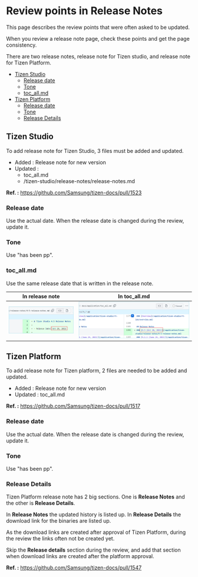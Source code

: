 # Review points in Release Notes

This page describes the review points that were often asked to be updated.

When you review a release note page, check these points and get the page consistency.

There are two release notes, release note for Tizen studio, and release note for Tizen Platform.

- [Tizen Studio](#studio)
   - [Release date](#studio_date)
   - [Tone](#studio_tone)
   - [toc_all.md](#studio_toc)
- [Tizen Platform](#tizen)
   - [Release date](#tizen_date)
   - [Tone](#tizen_tone)
   - [Release Details](#tizen_detail)


<a name="studio"></a>
## Tizen Studio

To add release note for Tizen Studio, 3 files must be added and updated.

- Added : Release note for new version
- Updated : 
  - toc_all.md
  - /tizen-studio/release-notes/release-notes.md

**Ref. :** https://github.com/Samsung/tizen-docs/pull/1523

<a name="studio_date"></a>

### Release date

Use the actual date. When the release date is changed during the review, update it.

<a name="studio_tone"></a>

### Tone

Use "has been pp".

<a name="studio_toc"></a>

### toc_all.md

Use the same release date that is written in the release note.

|In release note|In toc_all.md|
|---|---|
|![Release date in md](./media/release_date_md.png)|![Release date in toc](./media/release_date_toc.png)|

<a name="tizen"></a>

## Tizen Platform

To add release note for Tizen platform, 2 files are needed to be added and updated.

- Added : Release note for new version
- Updated : toc_all.md

**Ref. :** https://github.com/Samsung/tizen-docs/pull/1517

<a name="tizen_date"></a>

### Release date

Use the actual date. When the release date is changed during the review, update it.

<a name="tizen_tone"></a>
### Tone

Use "has been pp".

<a name="tizen_detail"></a>

### Release Details

Tizen Platform release note has 2 big sections. One is **Release Notes** and the other is **Release Details**.

In **Release Notes** the updated history is listed up. In **Release Details**  the download link for the binaries are listed up.

As the download links are created after approval of Tizen Platform, during the review the links often not be created yet. 

Skip the **Release details** section during the review, and add that section when download links are created after the platform approval.

**Ref. :** https://github.com/Samsung/tizen-docs/pull/1547